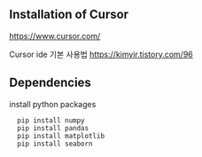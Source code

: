## Installation of Cursor

https://www.cursor.com/

Cursor ide 기본 사용법
https://kimyir.tistory.com/96

## Dependencies

install python packages

```
  pip install numpy
  pip install pandas
  pip install matplotlib
  pip install seaborn
```

